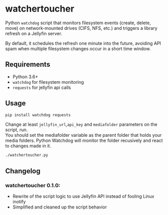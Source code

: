 # watchertoucher
Python `watchdog` script that monitors filesystem events (create, delete, move) on network-mounted drives (CIFS, NFS, etc.) and triggers a library refresh on a Jellyfin server.

By default, it schedules the refresh one minute into the future, avoiding API spam when multiple filesystem changes occur in a short time window.


## Requirements

- Python 3.6+
- `watchdog` for filesystem monitoring
- `requests` for jellyfin api calls


## Usage
```bash
pip install watchdog requests
```

Change at least `jellyfin_url`,`api_key` and `mediafolder` parameters on the script, run.<br>
You should set the mediafolder variable as the parent folder that holds your media folders.
Python Watchdog will monitor the folder recusively and react to changes made in it.<br>

```bash
./watchertoucher.py
```



## Changelog

### watchertoucher 0.1.0:
- Rewrite of the script logic to use Jellyfin API instead of fooling Linux inotify
- Simplified and cleaned up the script behavior